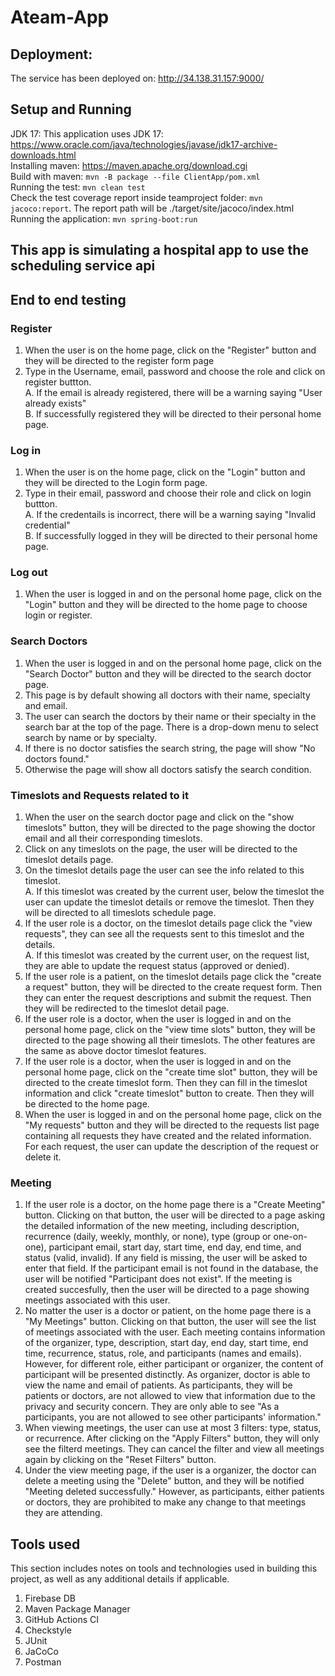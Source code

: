 # Ateam-App

## Deployment:
The service has been deployed on: http://34.138.31.157:9000/

## Setup and Running

JDK 17: This application uses JDK 17: https://www.oracle.com/java/technologies/javase/jdk17-archive-downloads.html  
Installing maven: https://maven.apache.org/download.cgi  
Build with maven: ```mvn -B package --file ClientApp/pom.xml```  
Running the test: ```mvn clean test```  
Check the test coverage report inside teamproject folder: ```mvn jacoco:report```. The report path will be ./target/site/jacoco/index.html  
Running the application: ```mvn spring-boot:run```  

## This app is simulating a hospital app to use the scheduling service api

## End to end testing

### Register
1. When the user is on the home page, click on the "Register" button and they will be directed to the register form page
2. Type in the Username, email, password and choose the role and click on register buttton.  
   A. If the email is already registered, there will be a warning saying "User already exists"  
   B. If successfully registered they will be directed to their personal home page.  
### Log in
1. When the user is on the home page, click on the "Login" button and they will be directed to the Login form page.
2. Type in their email, password and choose their role and click on login buttton.  
   A. If the credentails is incorrect, there will be a warning saying "Invalid credential"  
   B. If successfully logged in they will be directed to their personal home page.  
### Log out
1. When the user is logged in and on the personal home page, click on the "Login" button and they will be directed to the home page to choose login or register.
### Search Doctors
1. When the user is logged in and on the personal home page, click on the "Search Doctor" button and they will be directed to the search doctor page.
2. This page is by default showing all doctors with their name, specialty and email.
3. The user can search the doctors by their name or their specialty in the search bar at the top of the page. There is a drop-down menu to select search by name or by specialty.
4. If there is no doctor satisfies the search string, the page will show "No doctors found."
5. Otherwise the page will show all doctors satisfy the search condition.
### Timeslots and Requests related to it
1. When the user on the search doctor page and click on the "show timeslots" button, they will be directed to the page showing the doctor email and all their corresponding timeslots.
2. Click on any timeslots on the page, the user will be directed to the timeslot details page.
3. On the timeslot details page the user can see the info related to this timeslot.  
   A. If this timeslot was created by the current user, below the timeslot the user can update the timeslot details or remove the timeslot. Then they will be directed to all timeslots schedule page.  
4. If the user role is a doctor, on the timeslot details page click the "view requests", they can see all the requests sent to this timeslot and the details.  
   A. If this timeslot was created by the current user, on the request list, they are able to update the request status (approved or denied).  
5. If the user role is a patient, on the timeslot details page click the "create a request" button, they will be directed to the create request form. Then they can enter the request descriptions and submit the request. Then they will be redirected to the timeslot detail page.
6. If the user role is a doctor, when the user is logged in and on the personal home page, click on the "view time slots" button, they will be directed to the page showing all their timeslots. The other features are the same as above doctor timeslot features.
7. If the user role is a doctor, when the user is logged in and on the personal home page, click on the "create time slot" button, they will be directed to the create timeslot form. Then they can fill in the timeslot information and click "create timeslot" button to create. Then they will be directed to the home page.
8. When the user is logged in and on the personal home page, click on the "My requests" button and they will be directed to the requests list page containing all requests they have created and the related information. For each request, the user can update the description of the request or delete it.
### Meeting
1. If the user role is a doctor, on the home page there is a "Create Meeting" button. Clicking on that button, the user will be directed to a page asking the detailed information of the new meeting, including description, recurrence (daily, weekly, monthly, or none), type (group or one-on-one), participant email, start day, start time, end day, end time, and status (valid, invalid). If any field is missing, the user will be asked to enter that field. If the participant email is not found in the database, the user will be notified "Participant does not exist". If the meeting is created succesfully, then the user will be directed to a page showing meetings associated with this user.
2. No matter the user is a doctor or patient, on the home page there is a "My Meetings" button. Clicking on that button, the user will see the list of meetings associated with the user. Each meeting contains information of the organizer, type, description, start day, end day, start time, end time, recurrence, status, role, and participants (names and emails). However, for different role, either participant or organizer, the content of participant will be presented distinctly. As organizer, doctor is able to view the name and email of patients. As participants, they will be patients or doctors, are not allowed to view that information due to the privacy and security concern. They are only able to see "As a participants, you are not allowed to see other participants' information."
3. When viewing meetings, the user can use at most 3 filters: type, status, or recurrence. After clicking on the "Apply Filters" button, they will only see the filterd meetings. They can cancel the filter and view all meetings again by clicking on the "Reset Filters" button.
4. Under the view meeting page, if the user is a organizer, the doctor can delete a meeting using the "Delete" button, and they will be notified "Meeting deleted successfully." However, as participants, either patients or doctors, they are prohibited to make any change to that meetings they are attending.


## Tools used
This section includes notes on tools and technologies used in building this project, as well as any additional details if applicable.

1. Firebase DB
2. Maven Package Manager
3. GitHub Actions CI
4. Checkstyle
5. JUnit
6. JaCoCo
7. Postman
